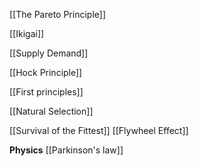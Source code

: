 
[[The Pareto Principle]]

[[Ikigai]]


[[Supply Demand]]


[[Hock Principle]]

[[First principles]]


[[Natural Selection]]

[[Survival of the Fittest]]
[[Flywheel Effect]]


**Physics**
[[Parkinson's law]]